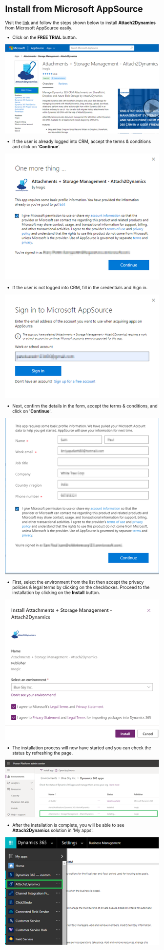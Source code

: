 # Install from Microsoft AppSource

Visit the [link](https://appsource.microsoft.com/en-us/product/dynamics-365/inogic.a25a8d99-d517-734c-b754-6d7f0a82d7b6) and follow the steps shown below to install **Attach2Dynamics** from Microsoft AppSource easily.

* Click on the **FREE TRIAL** button.

![](<../../.gitbook/assets/6 (1).png>)

* If the user is already logged into CRM, accept the terms & conditions and click on '**Continue**'.

![](<../../.gitbook/assets/7 (10).png>)

* If the user is not logged into CRM, fill in the credentials and Sign in.

![](../../.gitbook/assets/8.png)

* Next, confirm the details in the form, accept the terms & conditions, and click on '**Continue**'.

![](<../../.gitbook/assets/SS (3).png>)

* First, select the environment from the list then accept the privacy policies & legal terms by clicking on the checkboxes. Proceed to the installation by clicking on the **Install** button.

![](<../../.gitbook/assets/1 (397).png>)

* The installation process will now have started and you can check the status by refreshing the page.

![](<../../.gitbook/assets/2 (49).png>)

* After the installation is complete, you will be able to see **Attach2Dynamics** solution in 'My apps'.

![](../../.gitbook/assets/12.png)
